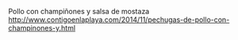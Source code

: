 Pollo con champiñones y salsa de mostaza	http://www.contigoenlaplaya.com/2014/11/pechugas-de-pollo-con-champinones-y.html
